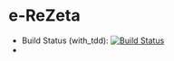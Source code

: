e-ReZeta
==

- Build Status (with_tdd): [![Build Status](https://travis-ci.org/paolocarrasco/rz.png?branch=with_tdd)](https://travis-ci.org/paolocarrasco/rz)
- 
